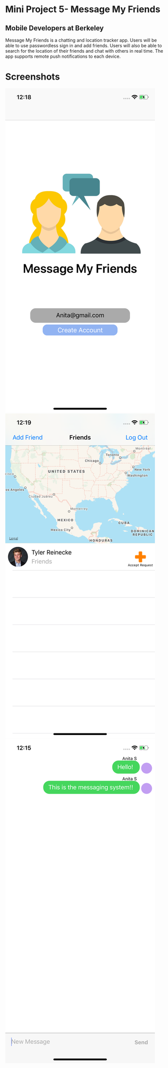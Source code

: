 
# Mini Project 5- Message My Friends
## Mobile Developers at Berkeley
Message My Friends is a chatting and location tracker app. Users will be able to use passwordless sign in and add friends. Users will also be able to search for the location of their friends and chat with others in real time. The app supports remote push notifications to each device. 

# Screenshots
![](https://github.com/tylerreinecke/MessageMyFriends/blob/master/Screenshots/Login.png)
![](https://github.com/tylerreinecke/MessageMyFriends/blob/master/Screenshots/Home.png)
![](https://github.com/tylerreinecke/MessageMyFriends/blob/master/Screenshots/Chat.png)

